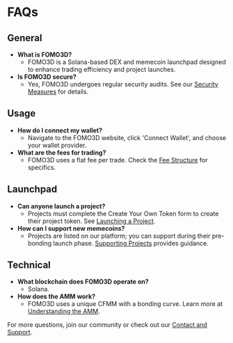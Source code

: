 # FAQs

## General

* **What is FOMO3D?**
  * FOMO3D is a Solana-based DEX and memecoin launchpad designed to enhance trading efficiency and project launches.
* **Is FOMO3D secure?**
  * Yes, FOMO3D undergoes regular security audits. See our [Security Measures](faqs/security-and-audits/security-measures.md) for details.

## Usage

* **How do I connect my wallet?**
  * Navigate to the FOMO3D website, click 'Connect Wallet', and choose your wallet provider.
* **What are the fees for trading?**
  * FOMO3D uses a flat fee per trade. Check the [Fee Structure](faqs/technical-details/fee-structure.md) for specifics.

## Launchpad

* **Can anyone launch a project?**
  * Projects must complete the Create Your Own Token form to create their project token. See [Launching a Project](faqs/fomo3d-launchpad/launching-a-project.md).
* **How can I support new memecoins?**
  * Projects are listed on our platform; you can support during their pre-bonding launch phase. [Supporting Projects](faqs/fomo3d-launchpad/supporting-projects.md) provides guidance.

## Technical

* **What blockchain does FOMO3D operate on?**
  * Solana.
* **How does the AMM work?**
  * FOMO3D uses a unique CFMM with a bonding curve. Learn more at [Understanding the AMM](faqs/fomo3d-amm/understanding-the-amm.md).

For more questions, join our community or check out our [Contact and Support](faqs/contact-and-support/contact-and-support.md).
